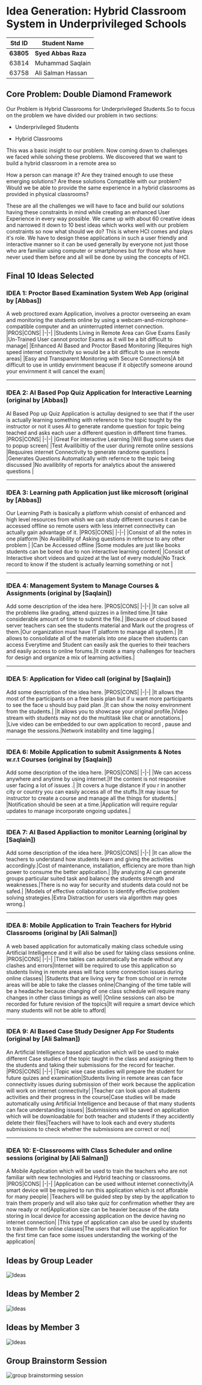 # Idea Generation: Hybrid Classroom System in Underprivileged Schools

|Std ID|Student Name|
|:-----:|---------------------|
|**63805**|**Syed Abbas Raza**|
|63814|Muhammad Saqlain|
|63758|Ali Salman Hassan|


## Core Problem: Double Diamond Framework

Our Problem is Hybrid Classrooms for Underprivileged Students.So to focus on the problem we have divided our problem in two sections:

* Underprivileged Students

* Hybrid Classrooms

This was a basic insight to our problem. Now coming down to challenges we faced while solving these problems. We discovered that we want to build a hybrid classroom in a remote area so

How a person can manage it?
Are they trained enough to use these emerging solutions?
Are these solutions Compatible with our problem?
Would we be able to provide the same experience in a hybrid classrooms as provided in physical classrooms?

These are all the challenges we will have to face and build our solutions having these constraints in mind while creating an enhanced User Experience in every way possible. We came up with about 60 creative ideas and narrowed it down to 10 best ideas which works well with our problem constraints so now what should we do? This is where HCI comes and plays it's role. We have to design these applications in such a user friendly and interactive manner so it can be used generally by everyone not just those who are familiar using computer or smartphones but for those who have never used them before and all will be done by using the concepts of HCI.

## Final 10 Ideas Selected

### IDEA 1: Proctor Based Examination System Web App (original by [Abbas])
A web proctored exam Application, involves a proctor overseeing an exam and monitoring the students online by using a webcam-and-microphone-compatible computer and an uninterrupted internet connection.
|PROS|CONS|
|-|-|
|Students Living in Remote Area can Give Exams Easily |Un-Trained User cannot proctor Exams as it will be a bit difficult to manage|
|Enhanced AI Based and Proctor Based Monitoring |Requires high speed internet connectivity so would be a bit difficult to use in remote areas|
|Easy and Transparent Monitoring with Secure Connections|A bit difficult to use in untidy envirnment beacuse if it objectify someone around your envirnment it will cancel the exam|

---
### IDEA 2: AI Based Pop Quiz Application for Interactive Learning (original by [Abbas])
AI Based Pop up Quiz Application is actullay designed to see that if the user is actually learning something with reference to the topic tought by the instructor or not it uses 
AI to generate randome question for topic being teached and asks each user a different question in different time frames.
|PROS|CONS|
|-|-|
|Great For interactive Learning |Will Bug some users due to popup screen|
|Test Availibiltiy of the user during remote online sessions |Requuires internet Connectivity to generate randome questions |
|Generates Questions Automatically with refernce to the topic being discussed |No availiblity of reports for analytics about the answered questions |

---
### IDEA 3: Learning path Application just like microsoft (original by [Abbas])
Our Learning Path is basically a platform whish consist of enhanced and high level resources from whish we can study different courses it can be accessed offline so remote users with less internet connectivity can actually gain advantage of it.
|PROS|CONS|
|-|-|
|Consist of all the notes in one platform |No Availibility of Asking questions in refernce to any other problem |
|Can be Accessed offline |Some modules are just like books students can be bored due to non interactive learning content|
|Consist of Interactive short videos and quized at the last of every module|No Track record to know if the student is actually learning something or not |

---
### IDEA 4: Management System to Manage Courses & Assignments (original by [Saqlain])
Add some description of the idea here. 
|PROS|CONS|
|-|-|
|It can solve all the problems like grading, attend quizzes in a limited time.|It take considerable amount of time to submit the file.|
|Because of cloud based server teachers can see the students material and Mark out the progress of them.|Our organization must have IT platform to manage all system.|
|It allows to consolidate all of the materials into one place then students can access Everytime and Student can easily ask the queries to their teachers and easily access to online forums.|It create a many challenges for teachers for design and organize a mix of learning activities.|

---
### IDEA 5: Application for Video call (original by [Saqlain])
Add some description of the idea here. 
|PROS|CONS|
|-|-|
|It allows the most of the participants on a free basis plan but if u want more participants to see the face u should buy paid plan .|It can show the noisy environment from the students.|
|It allows you to showcase your original profile.|Video stream with students may not do the multitask like chat or annotations.|
|Live video can be embedded to our own application to record , pause and manage the sessions.|Network instability and time lagging.|

---
### IDEA 6: Mobile Application to submit Assignments & Notes w.r.t Courses (original by [Saqlain])
Add some description of the idea here. 
|PROS|CONS|
|-|-|
|We can access anywhere and anytime by using internet.|If the content is not responsive user facing a lot of issues .|
|It covers a huge distance if you r in another city or country you can easily access all of the stuffs.|It may issue for instructor to create a course and manage all the things for students.|
|Notification should be seen at a time.|Application will require regular updates to manage incorporate ongoing updates.|

---
### IDEA 7: AI Based Appliaction to monitor Learning (original by [Saqlain])
Add some description of the idea here. 
|PROS|CONS|
|-|-|
|It can allow the teachers to understand how students learn and giving the activities accordingly.|Cost of maintenance, installation, efficiency are more than high power to consume the better application.|
|By analyzing AI can generate groups particular suited task and balance the students strength and weaknesses.|There is no way for security and students data could not be safed.|
|Models of effective collaboration to identify effective problem solving strategies.|Extra Distraction for users via algorithm may goes wrong.|

---
### IDEA 8: Mobile Application to Train Teachers for Hybrid Classrooms (original by [Ali Salman])
A web based application for automatically making class schedule using Artificial Intelligence and it will also be used for taking class sessions online.
|PROS|CONS|
|-|-|
|Time tables can automatically be made without any clashes and errors|Internet will be required to use this application so students living in remote areas will face some connection issues during online classes|
|Students that are living very far from school or in remote areas will be able to take the classes online|Changing of the time table will be a headache because changing of one class schedule will require many changes in other class timings as well|
|Online sessions can also be recorded for future revision of the topics|It will require a smart device which many students will not be able to afford|

---
### IDEA 9: AI Based Case Study Designer App For Students (original by [Ali Salman])
An Artificial Intelligence based application which will be used to make different Case studies of the topic taught in the class and assigning them to the students and taking their submissions for the record for teacher. 
|PROS|CONS|
|-|-|
|Topic wise case studies will prepare the student for future quizes and examination|Students living in remote areas can face connectivity issues during submission of their work because the application will work on internet connectivity|
|Teacher can look upon all students activities and their progress in the course|Case studies will be made automatically using Artificial Intelligence and because of that many students can face understanding issues|
|Submissions will be saved on application which will be downloadable for both teacher and students if they accidently delete their files|Teachers will have to look each and every students submissions to check whether the submissions are correct or not|

---
### IDEA 10: E-Classrooms with Class Scheduler and online sessions (original by [Ali Salman])
A Mobile Application which will be used to train the teachers who are not familiar with new technologies and Hybrid teaching or classrooms.
|PROS|CONS|
|-|-|
|Application can be used without internet connectivity|A smart device will be required to run this application which is not afforable for many people|
|Teachers will be guided step by step by the application to train them properly and will also take quiz for confirmation whether they are now ready or not|Application size can be heavier because of the data storing in local device for accessing application on the device having no internet connection|
|This type of application can also be used by students to train them for online classes|The users that will use the application for the first time can face some issues understanding the working of the application|



## Ideas by Group Leader

![Ideas](https://user-images.githubusercontent.com/61627416/147766086-6a8d71ca-848f-4367-a65e-b189f02d6fcd.jpg "Ideas By Abbas")

## Ideas by Member 2

![Ideas](https://user-images.githubusercontent.com/61619701/146824321-4ccf2efe-f296-477d-a38a-e1cf86eafb7a.jpeg "Ideas By Saqlain")

## Ideas by Member 3

![Ideas](https://user-images.githubusercontent.com/61631420/146558789-c2d19d2d-0b0d-473c-bf70-a642e83f3c17.jpeg "Ideas By Ali Salman")



## Group Brainstorm Session 
![group brainstorming session](https://user-images.githubusercontent.com/61627416/147772355-ec220791-9301-4c48-a9ee-0444d3d62548.jpg "Group Branin Storming")

   
